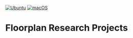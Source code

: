 [![Ubuntu](https://github.com/cheng-hsiang-chiu/floorplan/workflows/Ubuntu/badge.svg)](https://github.com/cheng-hsiang-chiu/floorplan/actions?query=workflow%3AUbuntu)
[![macOS](https://github.com/cheng-hsiang-chiu/floorplan/workflows/macOS/badge.svg)](https://github.com/cheng-hsiang-chiu/floorplan/actions?query=workflow%3AmacOS)

# Floorplan Research Projects
